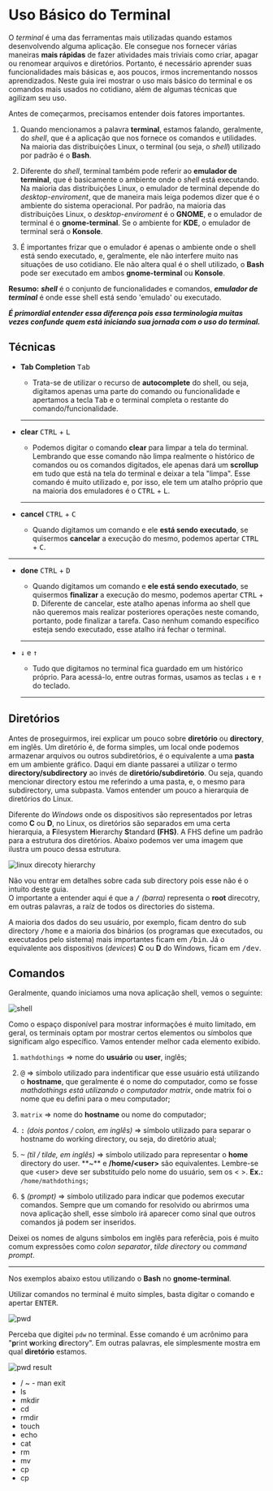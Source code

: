 # Uso Básico do Terminal

O _terminal_ é uma das ferramentas mais utilizadas quando estamos desenvolvendo alguma aplicação. Ele consegue nos fornecer várias maneiras **mais rápidas** de fazer atividades mais triviais como criar, apagar ou renomear arquivos e diretórios. Portanto, é necessário aprender suas funcionalidades mais básicas e, aos poucos, irmos incrementando nossos aprendizados. Neste guia irei mostrar o uso mais básico do terminal e os comandos mais usados no cotidiano, além de algumas técnicas que agilizam seu uso.

Antes de começarmos, precisamos entender dois fatores importantes.

1. Quando mencionamos a palavra **terminal**, estamos falando, geralmente, do _shell_, que é a aplicação que nos fornece os comandos e utilidades. Na maioria das distribuições Linux, o terminal (ou seja, o _shell_) utilizado por padrão é o **Bash**.

2. Diferente do _shell_, terminal também pode referir ao **emulador de terminal**, que é basicamente o ambiente onde o _shell_ está executando. Na maioria das distribuições Linux, o emulador de terminal depende do _desktop-enviroment_, que de maneira mais leiga podemos dizer que é o ambiente do sistema operacional. Por padrão, na maioria das distribuições Linux, o _desktop-enviroment_ é o **GNOME**, e o emulador de terminal é o **gnome-terminal**. Se o ambiente for **KDE**, o emulador de terminal será o **Konsole**.
3. É importantes frizar que o emulador é apenas o ambiente onde o shell está sendo executado, e, geralmente, ele não interfere muito nas situações de uso cotidiano. Ele não altera qual é o shell utilizado, o **Bash** pode ser executado em ambos **gnome-terminal** ou **Konsole**.

**Resumo:** **_shell_** é o conjunto de funcionalidades e comandos, **_emulador de terminal_** é onde esse shell está sendo 'emulado' ou executado.

**_É primordial entender essa diferença pois essa terminologia muitas vezes confunde quem está iniciando sua jornada com o uso do terminal._**

## Técnicas

- **Tab Completion** <kbd>Tab</kbd>

  - Trata-se de utilizar o recurso de **autocomplete** do shell, ou seja, digitamos apenas uma parte do comando ou funcionalidade e apertamos a tecla <kbd>Tab</kbd> e o terminal completa o restante do comando/funcionalidade.

  ***

- **clear** <kbd>CTRL</kbd> + <kbd>L</kbd>

  - Podemos digitar o comando **clear** para limpar a tela do terminal. Lembrando que esse comando não limpa realmente o histórico de comandos ou os comandos digitados, ele apenas dará um **scrollup** em tudo que está na tela do terminal e deixar a tela "limpa". Esse comando é muito utilizado e, por isso, ele tem um atalho próprio que na maioria dos emuladores é o <kbd>CTRL</kbd> + <kbd>L</kbd>.

  ***

- **cancel** <kbd>CTRL</kbd> + <kbd>C</kbd>

  - Quando digitamos um comando e ele **está sendo executado**, se quisermos **cancelar** a execução do mesmo, podemos apertar <kbd>CTRL</kbd> + <kbd>C</kbd>.

---

- **done** <kbd>CTRL</kbd> + <kbd>D</kbd>

  - Quando digitamos um comando e **ele está sendo executado**, se quisermos **finalizar** a execução do mesmo, podemos apertar <kbd>CTRL</kbd> + <kbd>D</kbd>. Diferente de cancelar, este atalho apenas informa ao shell que não queremos mais realizar posteriores operações neste comando, portanto, pode finalizar a tarefa. Caso nenhum comando específico esteja sendo executado, esse atalho irá fechar o terminal.

  ***

- <kbd>&darr;</kbd> e <kbd>&uarr;</kbd>

  - Tudo que digitamos no terminal fica guardado em um histórico próprio. Para acessá-lo, entre outras formas, usamos as teclas <kbd>&darr;</kbd> e <kbd>&uarr;</kbd> do teclado.

  ***

## Diretórios

Antes de proseguirmos, irei explicar um pouco sobre **diretório** ou **directory**, em inglês. Um diretório é, de forma simples, um local onde podemos armazenar arquivos ou outros subdiretórios, é o equivalente a uma **pasta** em um ambiente gráfico. Daqui em diante passarei a utilizar o termo **directory/subdirectory** ao invés de **diretório/subdiretório**. Ou seja, quando mencionar directory estou me referindo a uma pasta, e, o mesmo para subdirectory, uma subpasta. Vamos entender um pouco a hierarquia de diretórios do Linux.

Diferente do _Windows_ onde os dispositivos são representados por letras como **C** ou **D**, no Linux, os diretórios são separados em uma certa hierarquia, a **F**ilesystem **H**ierarchy **S**tandard **(FHS)**. A FHS define um padrão para a estrutura dos diretórios. Abaixo podemos ver uma imagem que ilustra um pouco dessa estrutura.

![linux direcoty hierarchy](./images/linux-directories.png)

Não vou entrar em detalhes sobre cada sub directory pois esse não é o intuito deste guia.  
O importante a entender aqui é que a <kbd>/</kbd> _(barra)_ representa o **root** direcotry, em outras palavras, a raíz de todos os directories do sistema.

A maioria dos dados do seu usuário, por exemplo, ficam dentro do sub directory <kbd>/home</kbd> e a maioria dos binários (os programas que executados, ou executados pelo sistema) mais importantes ficam em <kbd>/bin</kbd>. Já o equivalente aos dispositivos (_devices_) **C** ou **D** do Windows, ficam em <kbd>/dev</kbd>.

## Comandos

Geralmente, quando iniciamos uma nova aplicação shell, vemos o seguinte:

![shell](./images/shell.png)

Como o espaço disponível para mostrar informações é muito limitado, em geral, os terminais optam por mostrar certos elementos ou símbolos que significam algo específico. Vamos entender melhor cada elemento exibido.

1. `mathdothings` ⇒ nome do **usuário** ou **user**, inglês;

2. <kbd>@</kbd> ⇒ símbolo utilizado para indentificar que esse usuário está utilizando o **hostname**, que geralmente é o nome do computador, como se fosse _mathdothings está utilizando o computador matrix_, onde matrix foi o nome que eu defini para o meu computador;

3. `matrix` ⇒ nome do **hostname** ou nome do computador;

4. <kbd>:</kbd> _(dois pontos / colon, em inglês)_ ⇒ símbolo utilizado para separar o hostname do working directory, ou seja, do diretório atual;

5. <kbd>~</kbd> _(til / tilde, em inglês)_ ⇒ símbolo utilizado para representar o **home** directory do user. **~** e **/home/\<user\>** são equivalentes. Lembre-se que \<user\> deve ser substituído pelo nome do usuário, sem os \< \>. **Ex.:** `/home/mathdothings`;

6. <kbd>$</kbd> _(prompt)_ ⇒ símbolo utilizado para indicar que podemos executar comandos. Sempre que um comando for resolvido ou abrirmos uma nova aplicação shell, esse símbolo irá aparecer como sinal que outros comandos já podem ser inseridos.

Deixei os nomes de alguns símbolos em inglês para referêcia, pois é muito comum expressões como _colon separator_, _tilde directory_ ou _command prompt_.

---

Nos exemplos abaixo estou utilizando o **Bash** no **gnome-terminal**.

Utilizar comandos no terminal é muito simples, basta digitar o comando e apertar <kbd>ENTER</kbd>.

![pwd](./images/pwd.png)

Perceba que digitei `pdw` no terminal. Esse comando é um acrônimo para \"**p**rint **w**orking **d**irectory\". Em outras palavras, ele simplesmente mostra em qual **diretório** estamos.

![pwd result](./images/pwd-result.png)

- / ~ - man exit
- ls
- mkdir
- cd
- rmdir
- touch
- echo
- cat
- rm
- mv
- cp
- cp
